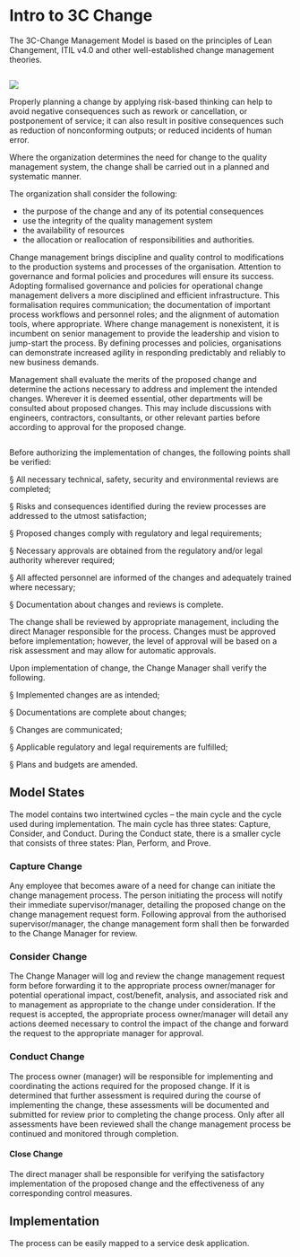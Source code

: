 # Intro to 3C Change

The 3C-Change Management Model is based on the principles of Lean Changement, ITIL v4.0 and other well-established change management theories.

<figure><img src="../../.gitbook/assets/image (44).png" alt=""><figcaption></figcaption></figure>

&#x20;![](<../../.gitbook/assets/image (16).png>)

Properly planning a change by applying risk-based thinking can help to avoid negative consequences such as rework or cancellation, or postponement of service; it can also result in positive consequences such as reduction of nonconforming outputs; or reduced incidents of human error.

Where the organization determines the need for change to the quality management system, the change shall be carried out in a planned and systematic manner.

The organization shall consider the following:

* the purpose of the change and any of its potential consequences
* use the integrity of the quality management system
* the availability of resources
* the allocation or reallocation of responsibilities and authorities.

Change management brings discipline and quality control to modifications to the production systems and processes of the organisation. Attention to governance and formal policies and procedures will ensure its success. Adopting formalised governance and policies for operational change management delivers a more disciplined and efficient infrastructure. This formalisation requires communication; the documentation of important process workflows and personnel roles; and the alignment of automation tools, where appropriate. Where change management is nonexistent, it is incumbent on senior management to provide the leadership and vision to jump-start the process. By defining processes and policies, organisations can demonstrate increased agility in responding predictably and reliably to new business demands.

Management shall evaluate the merits of the proposed change and determine the actions necessary to address and implement the intended changes. Wherever it is deemed essential, other departments will be consulted about proposed changes. This may include discussions with engineers, contractors, consultants, or other relevant parties before according to approval for the proposed change.

<figure><img src="../../.gitbook/assets/image (17).png" alt=""><figcaption></figcaption></figure>

Before authorizing the implementation of changes, the following points shall be verified:

§   All necessary technical, safety, security and environmental reviews are completed;

§   Risks and consequences identified during the review processes are addressed to the utmost satisfaction;

§   Proposed changes comply with regulatory and legal requirements;

§   Necessary approvals are obtained from the regulatory and/or legal authority wherever required;

§   All affected personnel are informed of the changes and adequately trained where necessary;

§   Documentation about changes and reviews is complete.

The change shall be reviewed by appropriate management, including the direct Manager responsible for the process. Changes must be approved before implementation; however, the level of approval will be based on a risk assessment and may allow for automatic approvals.

Upon implementation of change, the Change Manager shall verify the following.

§   Implemented changes are as intended;

§   Documentations are complete about changes;

§   Changes are communicated;

§   Applicable regulatory and legal requirements are fulfilled;

§   Plans and budgets are amended.

## Model States <a href="#_toc35339163" id="_toc35339163"></a>

The model contains two intertwined cycles – the main cycle and the cycle used during implementation. The main cycle has three states: Capture, Consider, and Conduct. During the Conduct state, there is a smaller cycle that consists of three states: Plan, Perform, and Prove.

### **Capture Change**

Any employee that becomes aware of a need for change can initiate the change management process. The person initiating the process will notify their immediate supervisor/manager, detailing the proposed change on the change management request form. Following approval from the authorised supervisor/manager, the change management form shall then be forwarded to the Change Manager for review.

### **Consider Change**

The Change Manager will log and review the change management request form before forwarding it to the appropriate process owner/manager for potential operational impact, cost/benefit, analysis, and associated risk and to management as appropriate to the change under consideration. If the request is accepted, the appropriate process owner/manager will detail any actions deemed necessary to control the impact of the change and forward the request to the appropriate manager for approval. &#x20;

### **Conduct Change**

The process owner (manager) will be responsible for implementing and coordinating the actions required for the proposed change. If it is determined that further assessment is required during the course of implementing the change, these assessments will be documented and submitted for review prior to completing the change process. Only after all assessments have been reviewed shall the change management process be continued and monitored through completion.

#### **Close Change**

The direct manager shall be responsible for verifying the satisfactory implementation of the proposed change and the effectiveness of any corresponding control measures.

## Implementation&#x20;

The process can be easily mapped to a service desk application.&#x20;

<figure><img src="../../.gitbook/assets/image (37).png" alt=""><figcaption></figcaption></figure>
